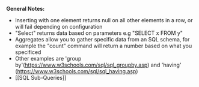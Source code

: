 **General Notes:**
* Inserting with one element returns null on all other elements in a row, or will fail depending on configuration
* "Select" returns data based on parameters e.g "SELECT x FROM y"
* Aggregates allow you to gather specific data from an SQL schema, for example the "count" command will return a number based on what you specificed
* Other examples are 'group by'(https://www.w3schools.com/sql/sql_groupby.asp) and 'having' (https://www.w3schools.com/sql/sql_having.asp)
* [[SQL Sub-Queries]]